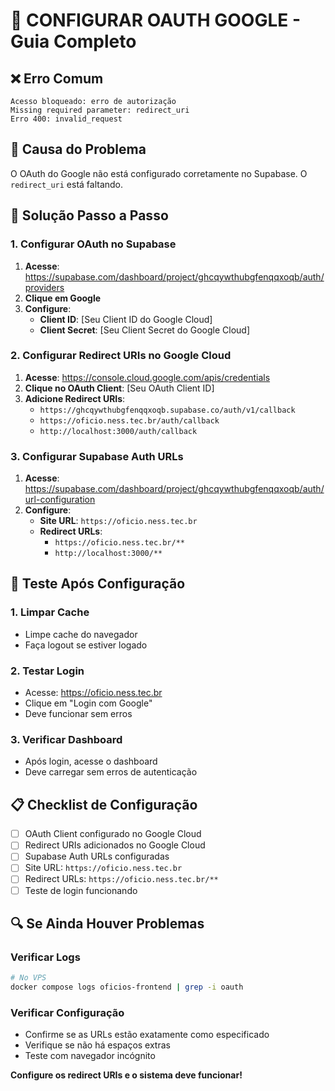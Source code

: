 # 🔧 CONFIGURAR OAUTH GOOGLE - Guia Completo

## ❌ **Erro Comum**
```
Acesso bloqueado: erro de autorização
Missing required parameter: redirect_uri
Erro 400: invalid_request
```

## 🎯 **Causa do Problema**
O OAuth do Google não está configurado corretamente no Supabase. O `redirect_uri` está faltando.

## 🔧 **Solução Passo a Passo**

### **1. Configurar OAuth no Supabase**
1. **Acesse**: https://supabase.com/dashboard/project/ghcqywthubgfenqqxoqb/auth/providers
2. **Clique em Google**
3. **Configure**:
   - **Client ID**: [Seu Client ID do Google Cloud]
   - **Client Secret**: [Seu Client Secret do Google Cloud]

### **2. Configurar Redirect URIs no Google Cloud**
1. **Acesse**: https://console.cloud.google.com/apis/credentials
2. **Clique no OAuth Client**: [Seu OAuth Client ID]
3. **Adicione Redirect URIs**:
   - `https://ghcqywthubgfenqqxoqb.supabase.co/auth/v1/callback`
   - `https://oficio.ness.tec.br/auth/callback`
   - `http://localhost:3000/auth/callback`

### **3. Configurar Supabase Auth URLs**
1. **Acesse**: https://supabase.com/dashboard/project/ghcqywthubgfenqqxoqb/auth/url-configuration
2. **Configure**:
   - **Site URL**: `https://oficio.ness.tec.br`
   - **Redirect URLs**:
     - `https://oficio.ness.tec.br/**`
     - `http://localhost:3000/**`

## 🚀 **Teste Após Configuração**

### **1. Limpar Cache**
- Limpe cache do navegador
- Faça logout se estiver logado

### **2. Testar Login**
- Acesse: https://oficio.ness.tec.br
- Clique em "Login com Google"
- Deve funcionar sem erros

### **3. Verificar Dashboard**
- Após login, acesse o dashboard
- Deve carregar sem erros de autenticação

## 📋 **Checklist de Configuração**

- [ ] OAuth Client configurado no Google Cloud
- [ ] Redirect URIs adicionados no Google Cloud
- [ ] Supabase Auth URLs configuradas
- [ ] Site URL: `https://oficio.ness.tec.br`
- [ ] Redirect URLs: `https://oficio.ness.tec.br/**`
- [ ] Teste de login funcionando

## 🔍 **Se Ainda Houver Problemas**

### **Verificar Logs**
```bash
# No VPS
docker compose logs oficios-frontend | grep -i oauth
```

### **Verificar Configuração**
- Confirme se as URLs estão exatamente como especificado
- Verifique se não há espaços extras
- Teste com navegador incógnito

**Configure os redirect URIs e o sistema deve funcionar!**



